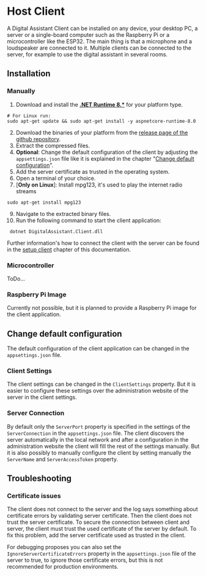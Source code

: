 # Host Client

A Digital Assistant Client can be installed on any device, your desktop PC, a server or a single-board computer such as the Raspberry Pi or a microcontroller like the ESP32. The main thing is that a microphone and a loudspeaker are connected to it. Multiple clients can be connected to the server, for example to use the digital assistant in several rooms.

## Installation

### Manually

1. Download and install the [**.NET Runtime 8.\***](https://dotnet.microsoft.com/en-us/download/dotnet/8.0) for your platform type.
``` shell
# For Linux run:
sudo apt-get update && sudo apt-get install -y aspnetcore-runtime-8.0
```
2. Download the binaries of your platform from the [release page of the github repository](https://github.com/PALs-Software/DigitalAssistant).
3. Extract the compressed files.
4. **Optional**: Change the default configuration of the client by adjusting the `appsettings.json` file like it is explained in the chapter "[Change default configuration](#change-default-configuration)".
5. Add the server certificate as trusted in the operating system.
6. Open a terminal of your choice.
7. [**Only on Linux**]: Install mpg123, it's used to play the internet radio streams
``` shell
sudo apt-get install mpg123
```
9. Navigate to the extracted binary files.
10. Run the following command to start the client application:
``` shell
 dotnet DigitalAssistant.Client.dll
```

Further information's how to connect the client with the server can be found in the [setup client](../setup/clients.md) chapter of this documentation.

### Microcontroller

ToDo...

### Raspberry Pi Image

Currently not possible, but it is planned to provide a Raspberry Pi image for the client application.

## Change default configuration

The default configuration of the client application can be changed in the `appsettings.json` file.

### Client Settings

The client settings can be changed in the `ClientSettings` property. But it is easier to configure these settings over the administration website of the server in the client settings.

### Server Connection

By default only the `ServerPort` property is specified in the settings of the `ServerConnection` in the `appsettings.json` file. The client discovers the server automatically in the local network and after a configuration in the administration website the client will fill the rest of the settings manually. But it is also possibly to manually configure the client by setting manually the `ServerName` and `ServerAccessToken` property.

## Troubleshooting

### Certificate issues

The client does not connect to the server and the log says something about certificate errors by validating server certificate. Then the client does not trust the server certificate. To secure the connection between client and server, the client must trust the used certificate of the server by default. To fix this problem, add the server certificate used as trusted in the client.

For debugging proposes you can also set the `IgnoreServerCertificateErrors` property in the `appsettings.json` file of the server to true, to ignore those certificate errors, but this is not recommended for production environments.
